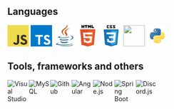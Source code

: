 ## Languages 

<img height="48" width="48" src="https://raw.githubusercontent.com/github/explore/80688e429a7d4ef2fca1e82350fe8e3517d3494d/topics/javascript/javascript.png"/>
<img height="48" width="48" src="https://raw.githubusercontent.com/github/explore/80688e429a7d4ef2fca1e82350fe8e3517d3494d/topics/typescript/typescript.png"/>
<img height="48" width="48" src="https://raw.githubusercontent.com/github/explore/80688e429a7d4ef2fca1e82350fe8e3517d3494d/topics/java/java.png"/>
<img height="48" width="48" src="https://raw.githubusercontent.com/github/explore/80688e429a7d4ef2fca1e82350fe8e3517d3494d/topics/html/html.png"/>
<img height="48" width="48" src="https://raw.githubusercontent.com/github/explore/80688e429a7d4ef2fca1e82350fe8e3517d3494d/topics/css/css.png"/>
<img height="48" width="48" src="https://i.imgur.com/vDe3cTg.png"/>
<img height="48" width="48" src="https://raw.githubusercontent.com/github/explore/80688e429a7d4ef2fca1e82350fe8e3517d3494d/topics/python/python.png"/>

## Tools, frameworks and others

<img align="left" alt="Visual Studio Code" height="48" width="48" src="https://i.imgur.com/1klB4zx.png" />
<img align="left" alt="MySQL" height="48" width="48" src="https://i.imgur.com/xnp6f2f.png"/>
<img align="left" alt="Github" height="48" width="48" src="https://cdn.jsdelivr.net/npm/simple-icons@v3/icons/github.svg"/>
<img align="left" alt="Angular" height="48" width="48" src="https://i.imgur.com/OEqKM8Z.png"/>
<img align="left" alt="Node.js" height="48" width="48" src="https://i.imgur.com/2yBfZZf.png"/>
<img align="left" alt="Spring Boot" height="48" width="48" src="https://i.imgur.com/X0C0135.png"/>
<img align="left" alt="Discord.js" height="48" width="48" src="https://i.imgur.com/oK3JYA7.png"/>